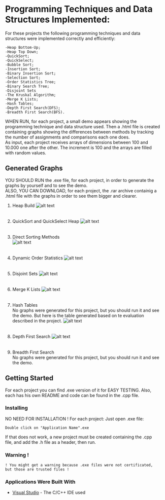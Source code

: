 # Programming Techniques and Data Structures Implemented:
For these projects the following programming techniques and data structures were implemented correctly and efficiently:
```
-Heap Bottom-Up;
-Heap Top Down;
-QuickSort;
-QuickSelect;
-Bubble Sort;
-Insertion Sort;
-Binary Insertion Sort;
-Selection Sort;
-Order Statistics Tree;
-Binary Search Tree;
-Disjoint Sets
-The Kruskal Algorithm;
-Merge K Lists;
-Hash Tables;
-Depth First Search(DFS);
-Breadth First Search(BFS).
```
WHEN RUN, for each project, a small demo appears showing the programming technique and data structure used. Then a .html file is created containing graphs showing the differences between methods by tracking the number of assignments and comparisons each one does.<br/>
As input, each project receives arrays of dimensions between 100 and 10.000 one after the other. The increment is 100 and the arrays are filled with random values.

## Generated Graphs
YOU SHOULD RUN the .exe file, for each project, in order to generate the graphs by yourself and to see the demo.<br/>
ALSO, YOU CAN DOWNLOAD, for each project, the .rar archive containig a .html file with the graphs in order to see them bigger and clearer.
1. Heap Build
![alt text](https://github.com/DanutGavrus/Photos/blob/master/1.%20Heap%20Build.png)<br/><br/><br/>
2. QuickSort and QuickSelect Heap
![alt text](https://github.com/DanutGavrus/Photos/blob/master/2.%20QuickSort%20and%20QuickSelect%20Heap.png)<br/><br/><br/>
3. Direct Sorting Methods<br/>
![alt text](https://github.com/DanutGavrus/Photos/blob/master/3.%20Direct%20Sorting%20Methods.png)<br/><br/><br/>
4. Dynamic Order Statistics
![alt text](https://github.com/DanutGavrus/Photos/blob/master/4.%20Dynamic%20Order%20Statistics.png)<br/><br/><br/>
5. Disjoint Sets
![alt text](https://github.com/DanutGavrus/Photos/blob/master/5.%20Disjoint%20Sets.png)<br/><br/><br/>
6. Merge K Lists
![alt text](https://github.com/DanutGavrus/Photos/blob/master/6.%20Merge%20K%20Lists.png)<br/><br/><br/>
7. Hash Tables<br/>
No graphs were generated for this project, but you should run it and see the demo.
But here is the table generated based on te evaluation described in the project.
![alt text](https://github.com/DanutGavrus/Photos/blob/master/7.%20Generated%20Table.png)<br/><br/><br/>
8. Depth First Search
![alt text](https://github.com/DanutGavrus/Photos/blob/master/8.%20Depth%20First%20Search.png)<br/><br/><br/>
9. Breadth First Search<br/>
No graphs were generated for this project, but you should run it and see the demo.

## Getting Started
For each project you can find .exe version of it for EASY TESTING. Also, each has his own README and code can be found in the .cpp file.

### Installing
NO NEED FOR INSTALLATION ! For each project:
Just open .exe file:
```
Double click on "Application Name".exe
```
If that does not work, a new project must be created containing the .cpp file, and add the .h file as a header, then run.

### Warning !
```
! You might get a warning because .exe files were not certificated, but those are trusted files !
```

### Applications Were Built With
* [Visual Studio](https://visualstudio.microsoft.com/) - The C/C++ IDE used 